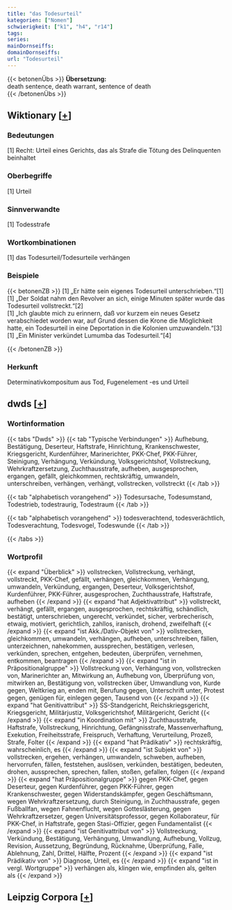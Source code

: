 ```yaml
---
title: "das Todesurteil"
kategorien: ["Nomen"]
schwierigkeit: ["k1", "h4", "r14"]
tags:
series:
mainDornseiffs:
domainDornseiffs:
url: "Todesurteil"
---
```


{{< betonenÜbs >}}
**Übersetzung:**  
death sentence, death warrant, sentence of death  
{{< /betonenÜbs >}}

## Wiktionary [[+](https://de.wiktionary.org/wiki/Todesurteil)]

### Bedeutungen
[1] Recht: Urteil eines Gerichts, das als Strafe die Tötung des Delinquenten beinhaltet  

### Oberbegriffe
[1] Urteil  

### Sinnverwandte
[1] Todesstrafe  

### Wortkombinationen
[1] das Todesurteil/Todesurteile verhängen  

### Beispiele
{{< betonenZB >}}
[1] „Er hätte sein eigenes Todesurteil unterschrieben.“[1]  
[1] „Der Soldat nahm den Revolver an sich, einige Minuten später wurde das Todesurteil vollstreckt.“[2]  
[1] „Ich glaubte mich zu erinnern, daß vor kurzem ein neues Gesetz verabschiedet worden war, auf Grund dessen die Krone die Möglichkeit hatte, ein Todesurteil in eine Deportation in die Kolonien umzuwandeln.“[3]  
[1] „Ein Minister verkündet Lumumba das Todesurteil.“[4]  

{{< /betonenZB >}}
### Herkunft
Determinativkompositum aus Tod, Fugenelement -es und Urteil  



## dwds [[+](https://www.dwds.de/wb/Todesurteil)]

### Wortinformation
{{< tabs "Dwds" >}}
{{< tab "Typische Verbindungen" >}}
Aufhebung, Bestätigung, Deserteur, Haftstrafe, Hinrichtung, Krankenschwester, Kriegsgericht, Kurdenführer, Marinerichter, PKK-Chef, PKK-Führer, Steinigung, Verhängung, Verkündung, Volksgerichtshof, Vollstreckung, Wehrkraftzersetzung, Zuchthausstrafe, aufheben, ausgesprochen, ergangen, gefällt, gleichkommen, rechtskräftig, umwandeln, unterschreiben, verhängen, verhängt, vollstrecken, vollstreckt
{{< /tab >}}

{{< tab "alphabetisch vorangehend" >}}
Todesursache, Todesumstand, Todestrieb, todestraurig, Todestraum
{{< /tab >}}

{{< tab "alphabetisch vorangehend" >}}
todesverachtend, todesverächtlich, Todesverachtung, Todesvogel, Todeswunde
{{< /tab >}}

{{< /tabs >}}

### Wortprofil
{{< expand "Überblick" >}} vollstrecken, Vollstreckung, verhängt, vollstreckt, PKK-Chef, gefällt, verhängen, gleichkommen, Verhängung, umwandeln, Verkündung, ergangen, Deserteur, Volksgerichtshof, Kurdenführer, PKK-Führer, ausgesprochen, Zuchthausstrafe, Haftstrafe, aufheben {{< /expand >}}
{{< expand "hat Adjektivattribut" >}} vollstreckt, verhängt, gefällt, ergangen, ausgesprochen, rechtskräftig, schändlich, bestätigt, unterschrieben, ungerecht, verkündet, sicher, verbrecherisch, etwaig, motiviert, gerichtlich, zahllos, iranisch, drohend, zweifelhaft {{< /expand >}}
{{< expand "ist Akk./Dativ-Objekt von" >}} vollstrecken, gleichkommen, umwandeln, verhängen, aufheben, unterschreiben, fällen, unterzeichnen, nahekommen, aussprechen, bestätigen, verlesen, verkünden, sprechen, entgehen, bedeuten, überprüfen, vernehmen, entkommen, beantragen {{< /expand >}}
{{< expand "ist in Präpositionalgruppe" >}} Vollstreckung von, Verhängung von, vollstrecken von, Marinerichter an, Mitwirkung an, Aufhebung von, Überprüfung von, mitwirken an, Bestätigung von, vollstrecken über, Umwandlung von, Kurde gegen, Weltkrieg an, enden mit, Berufung gegen, Unterschrift unter, Protest gegen, genügen für, einlegen gegen, Tausend von {{< /expand >}}
{{< expand "hat Genitivattribut" >}} SS-Standgericht, Reichskriegsgericht, Kriegsgericht, Militärjustiz, Volksgerichtshof, Militärgericht, Gericht {{< /expand >}}
{{< expand "in Koordination mit" >}} Zuchthausstrafe, Haftstrafe, Vollstreckung, Hinrichtung, Gefängnisstrafe, Massenverhaftung, Exekution, Freiheitsstrafe, Freispruch, Verhaftung, Verurteilung, Prozeß, Strafe, Folter {{< /expand >}}
{{< expand "hat Prädikativ" >}} rechtskräftig, wahrscheinlich, es {{< /expand >}}
{{< expand "ist Subjekt von" >}} vollstrecken, ergehen, verhängen, umwandeln, schweben, aufheben, hervorrufen, fällen, feststehen, auslösen, verkünden, bestätigen, bedeuten, drohen, aussprechen, sprechen, fallen, stoßen, gefallen, folgen {{< /expand >}}
{{< expand "hat Präpositionalgruppe" >}} gegen PKK-Chef, gegen Deserteur, gegen Kurdenführer, gegen PKK-Führer, gegen Krankenschwester, gegen Widerstandskämpfer, gegen Geschäftsmann, wegen Wehrkraftzersetzung, durch Steinigung, in Zuchthausstrafe, gegen Fußballfan, wegen Fahnenflucht, wegen Gotteslästerung, gegen Wehrkraftzersetzer, gegen Universitätsprofessor, gegen Kollaborateur, für PKK-Chef, in Haftstrafe, gegen Stasi-Offizier, gegen Fundamentalist {{< /expand >}}
{{< expand "ist Genitivattribut von" >}} Vollstreckung, Verkündung, Bestätigung, Verhängung, Umwandlung, Aufhebung, Vollzug, Revision, Aussetzung, Begründung, Rücknahme, Überprüfung, Falle, Ablehnung, Zahl, Drittel, Hälfte, Prozent {{< /expand >}}
{{< expand "ist Prädikativ von" >}} Diagnose, Urteil, es {{< /expand >}}
{{< expand "ist in vergl. Wortgruppe" >}} verhängen als, klingen wie, empfinden als, gelten als {{< /expand >}}

## Leipzig Corpora [[+](https://corpora.uni-leipzig.de/en/res?word=Todesurteil&corpusId=deu_newscrawl-public_2018)]

